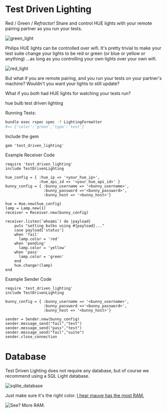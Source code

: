 # Test Driven Lighting
Red / Green / _Refractor!_ Share and control HUE lights with your remote pairing
partner as you run your tests.

![green_light](https://user-images.githubusercontent.com/28605/33732386-59b4cf22-db54-11e7-988a-a96e1803288c.jpg)

Philips HUE lights can be controlled over wifi. It's pretty trivial to make your
test suite change your lights to be red or green (or blue or yellow or anything)
...as long as you controlling your own lights over your own wifi.

![red_light](https://user-images.githubusercontent.com/28605/33732389-5b28ee9c-db54-11e7-8edf-32114e5cdd73.jpg)

But what if you are remote pairing, and you run your tests on your partner's
machine? Wouldn't you want your lights to still update?

What if you _both_ had HUE lights for watching your tests run?

hue bulb test driven lighting

Running Tests:

```bash
bundle exec rspec spec -f LightingFormatter
#=> {'color':'green','type':'test'}`
```

Include the gem
```
gem 'test_driven_lighting'
```

Example Receiver Code
```
require 'test_driven_lighting'
include TestDrivenLighting

hue_config = { :hue_ip => '<your_hue_ip>',
               :hue_api_id => '<your_hue_api_id>' }
bunny_config = { :bunny_username => '<bunny_username>',
                 :bunny_password =>'<bunny_password>',
                 :bunny_host => '<bunny_host>'}

hue = Hue.new(hue_config)
lamp = Lamp.new(1)
receiver = Receiver.new(bunny_config)

receiver.listen(`whoami`) do |payload|
    puts "setting bulbs using #{payload}..."
    case payload['status']
    when 'fail'
      lamp.color = 'red'
    when 'pending'
      lamp.color = 'yellow'
    when 'pass'
      lamp.color = 'green'
    end
    hue.change!(lamp)
end

```

Example Sender Code
```
require 'test_driven_lighting'
include TestDrivenLighting

bunny_config = { :bunny_username => '<bunny_username>',
                 :bunny_password =>'<bunny_password>',
                 :bunny_host => '<bunny_host>'}

sender = Sender.new(bunny_config)
sender.message_send("fail","test")
sender.message_send("pass","test")
sender.message_send("fail","suite")
sender.close_connection
```

# Database

Test Driven Lighting does not require any database, but of course we recommend
using a SQL Light database.

![sqlite_database](https://user-images.githubusercontent.com/28605/33732394-5e9ded84-db54-11e7-8851-a3bb214baba5.jpg)

Just make sure it's the right color. [I hear mauve has the most RAM.](http://dilbert.com/strip/1995-11-17)

![See? More RAM.](https://user-images.githubusercontent.com/28605/33732397-60ef1e28-db54-11e7-8abd-8efe5a9f093c.jpg)
